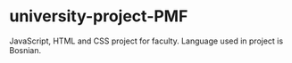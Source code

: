 # university-project-PMF
JavaScript, HTML and CSS project for faculty. Language used in project is Bosnian.
